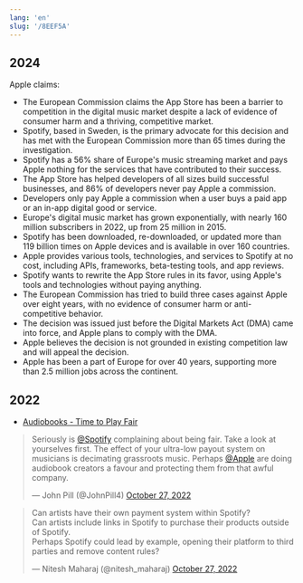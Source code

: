 ```yaml
---
lang: 'en'
slug: '/8EEF5A'
---
```


## 2024

Apple claims:

- The European Commission claims the App Store has been a barrier to competition in the digital music market despite a lack of evidence of consumer harm and a thriving, competitive market.
- Spotify, based in Sweden, is the primary advocate for this decision and has met with the European Commission more than 65 times during the investigation.
- Spotify has a 56% share of Europe's music streaming market and pays Apple nothing for the services that have contributed to their success.
- The App Store has helped developers of all sizes build successful businesses, and 86% of developers never pay Apple a commission.
- Developers only pay Apple a commission when a user buys a paid app or an in-app digital good or service.
- Europe's digital music market has grown exponentially, with nearly 160 million subscribers in 2022, up from 25 million in 2015.
- Spotify has been downloaded, re-downloaded, or updated more than 119 billion times on Apple devices and is available in over 160 countries.
- Apple provides various tools, technologies, and services to Spotify at no cost, including APIs, frameworks, beta-testing tools, and app reviews.
- Spotify wants to rewrite the App Store rules in its favor, using Apple's tools and technologies without paying anything.
- The European Commission has tried to build three cases against Apple over eight years, with no evidence of consumer harm or anti-competitive behavior.
- The decision was issued just before the Digital Markets Act (DMA) came into force, and Apple plans to comply with the DMA.
- Apple believes the decision is not grounded in existing competition law and will appeal the decision.
- Apple has been a part of Europe for over 40 years, supporting more than 2.5 million jobs across the continent.

## 2022

- [Audiobooks - Time to Play Fair](https://timetoplayfair.com/audiobooks/)

<blockquote class="twitter-tweet">

Seriously is [@Spotify](https://twitter.com/Spotify?ref_src=twsrc%5Etfw) complaining about being fair. Take a look at yourselves first. The effect of your ultra-low payout system on musicians is decimating grassroots music. Perhaps [@Apple](https://twitter.com/Apple?ref_src=twsrc%5Etfw) are doing audiobook creators a favour and protecting them from that awful company.

&mdash; John Pill (@JohnPill4) [October 27, 2022](https://twitter.com/JohnPill4/status/1585555025878827009?ref_src=twsrc%5Etfw)

</blockquote>

<blockquote class="twitter-tweet">

Can artists have their own payment system within Spotify?<br/>Can artists include links in Spotify to purchase their products outside of Spotify.<br/>Perhaps Spotify could lead by example, opening their platform to third parties and remove content rules?

&mdash; Nitesh Maharaj (@nitesh_maharaj) [October 27, 2022](https://twitter.com/nitesh_maharaj/status/1585497325698523137?ref_src=twsrc%5Etfw)

</blockquote>
